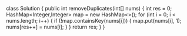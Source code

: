 class Solution {
public int removeDuplicates(int[] nums) {
int res = 0;
HashMap<Integer,Integer> map = new HashMap<>();
for (int i = 0; i < nums.length; i++) {
if (!map.containsKey(nums[i])) {
map.put(nums[i], 1);
nums[res++] = nums[i];
}
}
return res;
}
}
​